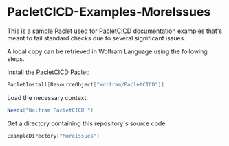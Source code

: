 # PacletCICD-Examples-MoreIssues

This is a sample Paclet used for [PacletCICD](https://github.com/WolframResearch/PacletCICD) documentation examples that's meant to fail standard checks due to several significant issues.

A local copy can be retrieved in Wolfram Language using the following steps.

Install the [PacletCICD](https://github.com/WolframResearch/PacletCICD) Paclet:
```Mathematica
PacletInstall[ResourceObject["Wolfram/PacletCICD"]]
```

Load the necessary context:
```Mathematica
Needs["Wolfram`PacletCICD`"]
```

Get a directory containing this repository's source code:
```Mathematica
ExampleDirectory["MoreIssues"]
```